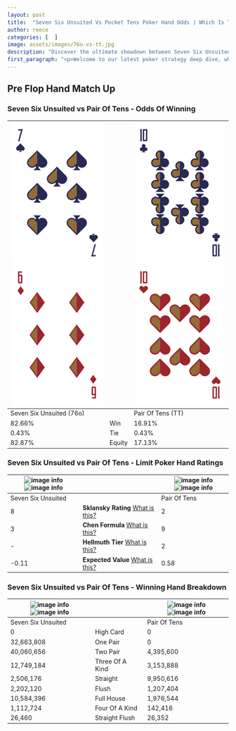 ```yaml
---
layout: post
title:  "Seven Six Unsuited Vs Pocket Tens Poker Hand Odds | Which Is The Better Hand In Poker? A Complete Guide"
author: reece
categories: [  ]
image: assets/images/76o-vs-tt.jpg
description: "Discover the ultimate showdown between Seven Six Unsuited and Pair Of Tens in poker! Uncover the odds, strategies, and scenarios where one hand triumphs over the other. Get ready to up your poker game with this thrilling analysis."
first_paragraph: "<p>Welcome to our latest poker strategy deep dive, where we're pitting two distinct hands against each other in a high-stakes showdown: Seven Six Unsuited vs Pair Of Tens.</p><p>In the dynamic world of poker, every decision counts, and knowing which hand holds the upper hand is key to your success at the table.</p><p>In this article, we'll dissect these two hands, explore the scenarios where one dominates the other, and equip you with the knowledge to make strategic choices that can tip the odds in your favor.</p><p>Get ready to unravel the intriguing dynamics of these poker hands and elevate your game to new heights.</p>"
---
```




[comment]: # (sp0)

## Pre Flop Hand Match Up

<div class="table hand-ratings" markdown="1"> 



### Seven Six Unsuited vs Pair Of Tens - Odds Of Winning


    
| ![image info](assets/images/hand1/7.png) ![image info](assets/images/hand1/6o.png) |  | ![image info](assets/images/hand2/t.png) ![image info](assets/images/hand2/to.png) |
| -------- | -------- | -------- |
| Seven Six Unsuited (76o) |  | Pair Of Tens (TT) |
| 82.66% | Win | 16.91% |
| 0.43% | Tie | 0.43% |
| 82.87% | Equity | 17.13% |




[comment]: # (sp1)



### Seven Six Unsuited vs Pair Of Tens - Limit Poker Hand Ratings


    
| ![image info](https://www.riverpairs.com/assets/images/hand1/7.png) ![image info](https://www.riverpairs.com/assets/images/hand1/6o.png) |  | ![image info](https://www.riverpairs.com/assets/images/hand2/t.png) ![image info](https://www.riverpairs.com/assets/images/hand2/to.png) |
| -------- | -------- | -------- |
| Seven Six Unsuited |  | Pair Of Tens |
| 8 | **Sklansky Rating** [What is this?](/sklansky-rating-explained) | 2 |
| 3 | **Chen Formula** [What is this?](/chen-formula-explained) | 9 |
| - | **Hellmuth Tier** [What is this?](/Hellmuth-tier-explained) | 2 |
| -0.11 | **Expected Value** [What is this?](/expected-value-explained) | 0.58 |




[comment]: # (sp2)



### Seven Six Unsuited vs Pair Of Tens - Winning Hand Breakdown


    
| ![image info](https://www.riverpairs.com/assets/images/hand1/7.png) ![image info](https://www.riverpairs.com/assets/images/hand1/6o.png) |  | ![image info](https://www.riverpairs.com/assets/images/hand2/t.png) ![image info](https://www.riverpairs.com/assets/images/hand2/to.png) |
| -------- | -------- | -------- |
| Seven Six Unsuited |  | Pair Of Tens |
| 0 | High Card | 0 |
| 32,663,808 | One Pair | 0 |
| 40,060,656 | Two Pair | 4,395,600 |
| 12,749,184 | Three Of A Kind | 3,153,888 |
| 2,506,176 | Straight | 9,950,616 |
| 2,202,120 | Flush | 1,207,404 |
| 10,584,396 | Full House | 1,976,544 |
| 1,112,724 | Four Of A Kind | 142,416 |
| 26,460 | Straight Flush | 26,352 |




[comment]: # (sp3)



</div>

[comment]: # (sp4)



[comment]: # (sp5)

